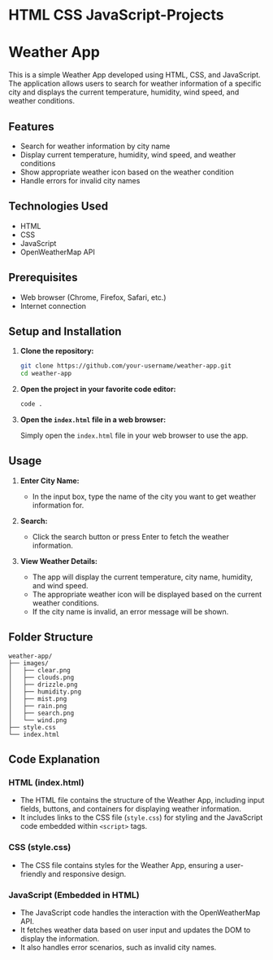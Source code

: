 # HTML CSS JavaScript-Projects
# Weather App

This is a simple Weather App developed using HTML, CSS, and JavaScript. The application allows users to search for weather information of a specific city and displays the current temperature, humidity, wind speed, and weather conditions.

## Features

- Search for weather information by city name
- Display current temperature, humidity, wind speed, and weather conditions
- Show appropriate weather icon based on the weather condition
- Handle errors for invalid city names

## Technologies Used

- HTML
- CSS
- JavaScript
- OpenWeatherMap API

## Prerequisites

- Web browser (Chrome, Firefox, Safari, etc.)
- Internet connection

## Setup and Installation

1. **Clone the repository:**

    ```bash
    git clone https://github.com/your-username/weather-app.git
    cd weather-app
    ```

2. **Open the project in your favorite code editor:**

    ```bash
    code .
    ```

3. **Open the `index.html` file in a web browser:**

    Simply open the `index.html` file in your web browser to use the app.

## Usage

1. **Enter City Name:**
   - In the input box, type the name of the city you want to get weather information for.

2. **Search:**
   - Click the search button or press Enter to fetch the weather information.

3. **View Weather Details:**
   - The app will display the current temperature, city name, humidity, and wind speed.
   - The appropriate weather icon will be displayed based on the current weather conditions.
   - If the city name is invalid, an error message will be shown.

## Folder Structure

```
weather-app/
├── images/
│   ├── clear.png
│   ├── clouds.png
│   ├── drizzle.png
│   ├── humidity.png
│   ├── mist.png
│   ├── rain.png
│   ├── search.png
│   └── wind.png
├── style.css
└── index.html
```

## Code Explanation

### HTML (index.html)

- The HTML file contains the structure of the Weather App, including input fields, buttons, and containers for displaying weather information.
- It includes links to the CSS file (`style.css`) for styling and the JavaScript code embedded within `<script>` tags.

### CSS (style.css)

- The CSS file contains styles for the Weather App, ensuring a user-friendly and responsive design.

### JavaScript (Embedded in HTML)

- The JavaScript code handles the interaction with the OpenWeatherMap API.
- It fetches weather data based on user input and updates the DOM to display the information.
- It also handles error scenarios, such as invalid city names.


